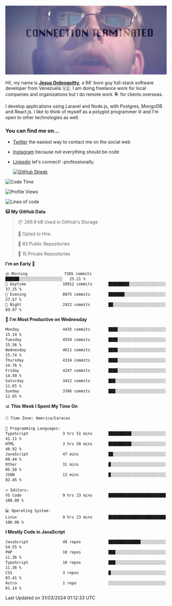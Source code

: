 ![hackers movie reference](./disconnected.jpg)

Hi!, my name is [**Jesus Ordosgoitty**](https://jodaz.dev), a 98' born guy full-stack software developer from Venezuela 🇻🇪. I am doing freelance work for local companies and organizations but I do remote work 🏝️ for clients overseas. 

I develop applications using Laravel and Node.js, with Postgres, MongoDB and React.js. I like to think of myself as a polyglot programmer 🌐 and I'm open to other technologies as well.

### You can find me on...

- [Twitter](https://twitter.com/jodaz_) the easiest way to contact me on the social web
- [Instagram](https://instagram.com/jodaz_) because not everything should be code
- [Linkedin](https://linkedin.com/in/jodaz) let's connect! -professionally.


    [![GitHub Streak](https://streak-stats.demolab.com?user=jodaz&theme=tokyonight)](https://git.io/streak-stats)

<!--START_SECTION:waka-->
![Code Time](http://img.shields.io/badge/Code%20Time-4%2C690%20hrs%2024%20mins-blue)

![Profile Views](http://img.shields.io/badge/Profile%20Views-0-blue)

![Lines of code](https://img.shields.io/badge/From%20Hello%20World%20I%27ve%20Written-83.2%20million%20lines%20of%20code-blue)

**🐱 My GitHub Data** 

> 📦 269.9 kB Used in GitHub's Storage 
 > 
> 💼 Opted to Hire
 > 
> 📜 83 Public Repositories 
 > 
> 🔑 15 Private Repositories 
 > 
**I'm an Early 🐤** 

```text
🌞 Morning                7385 commits        ██████░░░░░░░░░░░░░░░░░░░   25.21 % 
🌆 Daytime                10912 commits       █████████░░░░░░░░░░░░░░░░   37.25 % 
🌃 Evening                8075 commits        ███████░░░░░░░░░░░░░░░░░░   27.57 % 
🌙 Night                  2922 commits        ██░░░░░░░░░░░░░░░░░░░░░░░   09.97 % 
```
📅 **I'm Most Productive on Wednesday** 

```text
Monday                   4435 commits        ████░░░░░░░░░░░░░░░░░░░░░   15.14 % 
Tuesday                  4559 commits        ████░░░░░░░░░░░░░░░░░░░░░   15.56 % 
Wednesday                4611 commits        ████░░░░░░░░░░░░░░░░░░░░░   15.74 % 
Thursday                 4324 commits        ████░░░░░░░░░░░░░░░░░░░░░   14.76 % 
Friday                   4247 commits        ████░░░░░░░░░░░░░░░░░░░░░   14.50 % 
Saturday                 3412 commits        ███░░░░░░░░░░░░░░░░░░░░░░   11.65 % 
Sunday                   3706 commits        ███░░░░░░░░░░░░░░░░░░░░░░   12.65 % 
```


📊 **This Week I Spent My Time On** 

```text
🕑︎ Time Zone: America/Caracas

💬 Programming Languages: 
TypeScript               3 hrs 51 mins       ██████████░░░░░░░░░░░░░░░   41.11 % 
HTML                     3 hrs 50 mins       ██████████░░░░░░░░░░░░░░░   40.92 % 
JavaScript               47 mins             ██░░░░░░░░░░░░░░░░░░░░░░░   08.44 % 
Other                    31 mins             █░░░░░░░░░░░░░░░░░░░░░░░░   05.58 % 
JSON                     13 mins             █░░░░░░░░░░░░░░░░░░░░░░░░   02.45 % 

🔥 Editors: 
VS Code                  9 hrs 23 mins       █████████████████████████   100.00 % 

💻 Operating System: 
Linux                    9 hrs 23 mins       █████████████████████████   100.00 % 
```

**I Mostly Code in JavaScript** 

```text
JavaScript               48 repos            ██████████████░░░░░░░░░░░   54.55 % 
PHP                      10 repos            ███░░░░░░░░░░░░░░░░░░░░░░   11.36 % 
TypeScript               10 repos            ███░░░░░░░░░░░░░░░░░░░░░░   11.36 % 
CSS                      3 repos             █░░░░░░░░░░░░░░░░░░░░░░░░   03.41 % 
Astro                    1 repo              ░░░░░░░░░░░░░░░░░░░░░░░░░   01.14 % 
```




 Last Updated on 31/03/2024 01:12:33 UTC
<!--END_SECTION:waka-->
